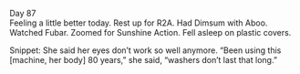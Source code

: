 Day 87  
Feeling a little better today. Rest up for R2A. Had Dimsum with Aboo. Watched Fubar. Zoomed for Sunshine Action. Fell asleep on plastic covers. 

Snippet: She said her eyes don’t work so well anymore. “Been using this \[machine, her body\] 80 years,” she said, “washers don’t last that long.”